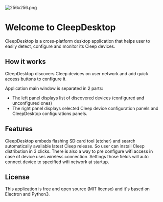 ![256x256.png](https://github.com/tangb/CleepDesktop/blob/master/resources/256x256.png)

# Welcome to CleepDesktop

CleepDesktop is a cross-platform desktop application that helps user to easily detect, configure and monitor its Cleep devices.

## How it works
CleepDesktop discovers Cleep devices on user network and add quick access buttons to configure it.

Application main window is separated in 2 parts:

* The left panel displays list of discovered devices (configured and unconfigured ones)
* The right panel displays selected Cleep device configuration panels and CleepDesktop configurations panels.

## Features
CleepDesktop embeds flashing SD card tool (etcher) and search automatically available latest Cleep release. So user can install Cleep distribution in 3 clicks.
There is also a way to pre configure wifi access in case of device uses wireless connection. Settings those fields will auto connect device to specified wifi network at startup.

## License
This application is free and open source (MIT license) and it's based on Electron and Python3.
